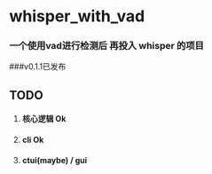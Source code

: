 # whisper_with_vad
### 一个使用vad进行检测后 再投入 whisper 的项目
###v0.1.1已发布
## TODO
1. #### 核心逻辑 Ok
2. #### cli Ok
3. #### ctui(maybe) / gui
